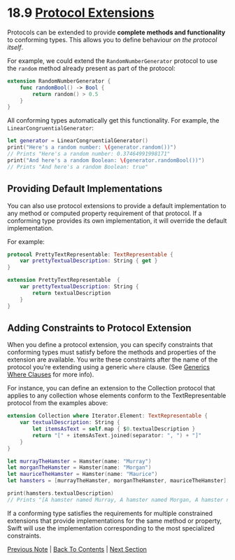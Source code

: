 # 18.9 [Protocol Extensions](https://developer.apple.com/library/content/documentation/Swift/Conceptual/Swift_Programming_Language/Protocols.html#//apple_ref/doc/uid/TP40014097-CH25-ID521)

Protocols can be extended to provide **complete methods and functionality** to conforming types. This allows you to define behaviour *on the protocol itself*.

For example, we could extend the `RandomNumberGenerator` protocol to use the `random` method already present as part of the protocol:

```Swift
extension RandomNumberGenerator {
    func randomBool() -> Bool {
        return random() > 0.5
    }
}
```

All conforming types automatically get this functionality. For example, the `LinearCongruentialGenerator`:

```Swift
let generator = LinearCongruentialGenerator()
print("Here's a random number: \(generator.random())")
// Prints "Here's a random number: 0.37464991998171"
print("And here's a random Boolean: \(generator.randomBool())")
// Prints "And here's a random Boolean: true"
```

## Providing Default Implementations

You can also use protocol extensions to provide a default implementation to any method or computed property requirement of that protocol. If a conforming type provides its own implementation, it will override the default implementation.

For example: 

```Swift
protocol PrettyTextRepresentable: TextRepresentable {
    var prettyTextualDescription: String { get }
}

extension PrettyTextRepresentable  {
    var prettyTextualDescription: String {
        return textualDescription
    }
}
```

## Adding Constraints to Protocol Extension

When you define a protocol extension, you can specify constraints that conforming types must satisfy before the methods and properties of the extension are available. You write these constraints after the name of the protocol you’re extending using a generic `where` clause. (See [Generics Where Clauses](https://developer.apple.com/library/content/documentation/Swift/Conceptual/Swift_Programming_Language/Generics.html#//apple_ref/doc/uid/TP40014097-CH26-ID192) for more info).

For instance, you can define an extension to the Collection protocol that applies to any collection whose elements conform to the TextRepresentable protocol from the examples above:

```Swift
extension Collection where Iterator.Element: TextRepresentable {
    var textualDescription: String {
        let itemsAsText = self.map { $0.textualDescription }
        return "[" + itemsAsText.joined(separator: ", ") + "]"
    }
}

let murrayTheHamster = Hamster(name: "Murray")
let morganTheHamster = Hamster(name: "Morgan")
let mauriceTheHamster = Hamster(name: "Maurice")
let hamsters = [murrayTheHamster, morganTheHamster, mauriceTheHamster]

print(hamsters.textualDescription)
// Prints "[A hamster named Murray, A hamster named Morgan, A hamster named Maurice]"
```

If a conforming type satisfies the requirements for multiple constrained extensions that provide implementations for the same method or property, Swift will use the implementation corresponding to the most specialized constraints.

[Previous Note](../18%20-%20Protocols/18.8%20-%20Protocol%20Composition.md) | [Back To Contents](https://github.com/Firanus/swift-language-guide-notes) | [Next Section](../19%20-%20Error%20Handling/19.0%20-%20Error%20Handling.md)